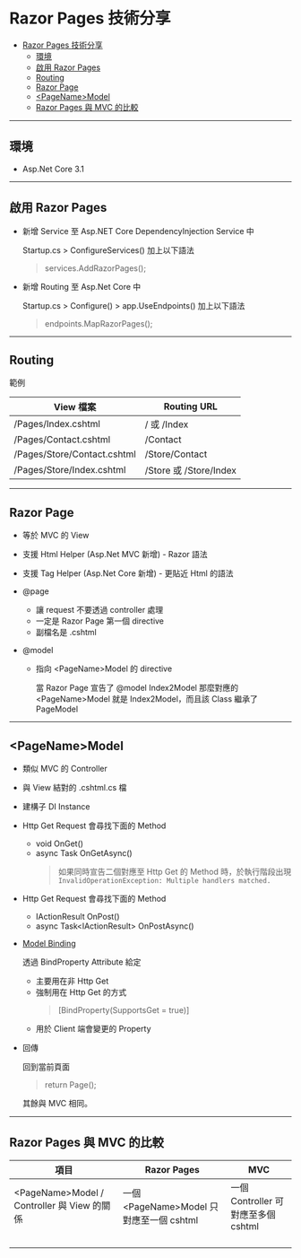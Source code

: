 # Razor Pages 技術分享

- [Razor Pages 技術分享](#razor-pages-%e6%8a%80%e8%a1%93%e5%88%86%e4%ba%ab)
  - [環境](#%e7%92%b0%e5%a2%83)
  - [啟用 Razor Pages](#%e5%95%9f%e7%94%a8-razor-pages)
  - [Routing](#routing)
  - [Razor Page](#razor-page)
  - [&lt;PageName&gt;Model](#ltpagenamegtmodel)
  - [Razor Pages 與 MVC 的比較](#razor-pages-%e8%88%87-mvc-%e7%9a%84%e6%af%94%e8%bc%83)

---

## 環境

- Asp.Net Core 3.1

---

## 啟用 Razor Pages

- 新增 Service 至 Asp.NET Core DependencyInjection Service 中

  Startup.cs > ConfigureServices() 加上以下語法

  > services.AddRazorPages();

- 新增 Routing 至 Asp.Net Core 中

  Startup.cs > Configure() > app.UseEndpoints() 加上以下語法

  > endpoints.MapRazorPages();

---

## Routing

範例

| View 檔案                   | Routing URL            |
| --------------------------- | ---------------------- |
| /Pages/Index.cshtml         | / 或 /Index            |
| /Pages/Contact.cshtml       | /Contact               |
| /Pages/Store/Contact.cshtml | /Store/Contact         |
| /Pages/Store/Index.cshtml   | /Store 或 /Store/Index |

---

## Razor Page

- 等於 MVC 的 View
- 支援 Html Helper (Asp.Net MVC 新增) - Razor 語法
- 支援 Tag Helper (Asp.Net Core 新增) - 更貼近 Html 的語法
- @page

  - 讓 request 不要透過 controller 處理
  - 一定是 Razor Page 第一個 directive
  - 副檔名是 .cshtml

- @model

  - 指向 \<PageName>Model 的 directive

    當 Razor Page 宣告了 @model Index2Model
    那麼對應的 \<PageName>Model 就是 Index2Model，而且該 Class 繼承了 PageModel

---

## \<PageName>Model

- 類似 MVC 的 Controller
- 與 View 結對的 .cshtml.cs 檔
- 建構子 DI Instance
- Http Get Request 會尋找下面的 Method
  - void OnGet()
  - async Task OnGetAsync()
    > 如果同時宣告二個對應至 Http Get 的 Method 時，於執行階段出現 `InvalidOperationException: Multiple handlers matched.`
- Http Get Request 會尋找下面的 Method

  - IActionResult OnPost()
  - async Task\<IActionResult> OnPostAsync()

- [Model Binding](https://docs.microsoft.com/en-us/aspnet/core/mvc/models/model-binding?view=aspnetcore-3.1)

  透過 BindProperty Attribute 給定

  - 主要用在非 Http Get
  - 強制用在 Http Get 的方式
    > [BindProperty(SupportsGet = true)]
  - 用於 Client 端會變更的 Property

- 回傳

  回到當前頁面

  > return Page();

  其餘與 MVC 相同。

---

## Razor Pages 與 MVC 的比較

| 項目                                         | Razor Pages                               | MVC                                 |
| -------------------------------------------- | ----------------------------------------- | ----------------------------------- |
| \<PageName>Model / Controller 與 View 的關係 | 一個 \<PageName>Model 只對應至一個 cshtml | 一個 Controller 可對應至多個 cshtml |
|                                              |                                           |                                     |
|                                              |                                           |                                     |
|                                              |                                           |                                     |
|                                              |                                           |                                     |
